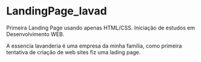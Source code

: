 # LandingPage_lavad
Primeira Landing Page usando apenas HTML/CSS. Iniciação de estudos em Desenvolvimento WEB.

A essencia lavanderia é uma empresa da minha família, como primeira tentativa de criação de web sites fiz uma lading page.
